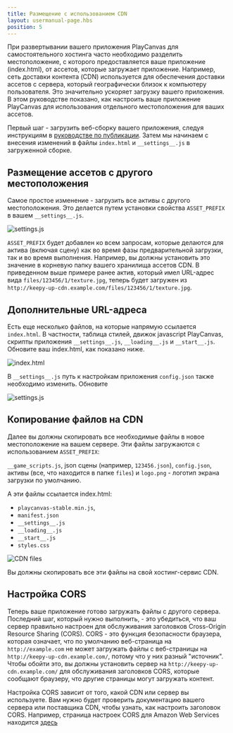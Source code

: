 ```yaml
---
title: Размещение с использованием CDN
layout: usermanual-page.hbs
position: 5
---
```


При развертывании вашего приложения PlayCanvas для самостоятельного хостинга часто необходимо разделить местоположение, с которого предоставляется ваше приложение (index.html), от ассетов, которые загружает приложение. Например, сеть доставки контента (CDN) используется для обеспечения доставки ассетов с сервера, который географически близок к компьютеру пользователя. Это значительно ускоряет загрузку вашего приложения. В этом руководстве показано, как настроить ваше приложение PlayCanvas для использования отдельного местоположения для ваших ассетов.

Первый шаг - загрузить веб-сборку вашего приложения, следуя инструкциям в [руководстве по публикации][1]. Затем мы начинаем с внесения изменений в файлы `index.html` и `__settings__.js` в загруженной сборке.

## Размещение ассетов с другого местоположения

Самое простое изменение - загрузить все активы с другого местоположения. Это делается путем установки свойства `ASSET_PREFIX` в вашем `__settings__.js`.

![settings.js][2]

`ASSET_PREFIX` будет добавлен ко всем запросам, которые делаются для актива (включая сцену) как во время фазы предварительной загрузки, так и во время выполнения. Например, вы должны установить это значение в корневую папку вашего хранилища ассетов CDN. В приведенном выше примере ранее актив, который имел URL-адрес вида `files/123456/1/texture.jpg`, теперь будет загружен из `http://keepy-up-cdn.example.com/files/123456/1/texture.jpg`.

## Дополнительные URL-адреса

Есть еще несколько файлов, на которые напрямую ссылается `index.html`. В частности, таблица стилей, движок javascript PlayCanvas, скрипты приложения `__settings__.js`, `__loading__.js` и `__start__.js`. Обновите ваш index.html, как показано ниже.

![index.html][3]

В `__settings__.js` путь к настройкам приложения `config.json` также необходимо изменить. Обновите

![settings.js][6]

## Копирование файлов на CDN

Далее вы должны скопировать все необходимые файлы в новое местоположение на вашем сервере. Эти файлы загружаются с использованием `ASSET_PREFIX`:

`__game_scripts.js`, json сцены (например, `123456.json`), `config.json`, активы (все, что находится в папке `files`) и `logo.png` - логотип экрана загрузки по умолчанию.

А эти файлы ссылается index.html:

- `playcanvas-stable.min.js`,
- `manifest.json`
- `__settings__.js`
- `__loading__.js`
- `__start__.js`
- `styles.css`

![CDN files][4]

Вы должны скопировать все эти файлы на свой хостинг-сервис CDN.

## Настройка CORS

Теперь ваше приложение готово загружать файлы с другого сервера. Последний шаг, который нужно выполнить, - это убедиться, что ваш сервер правильно настроен для обслуживания заголовков Cross-Origin Resource Sharing (CORS). CORS - это функция безопасности браузера, которая означает, что по умолчанию веб-страница на `http://example.com` не может загружать файлы с веб-страницы на `http://keepy-up-cdn.example.com/`, потому что у них разный "источник". Чтобы обойти это, вы должны установить сервер на `http://keepy-up-cdn.example.com/` для обслуживания заголовков CORS, которые сообщают браузеру, что другие страницы могут загружать контент.

Настройка CORS зависит от того, какой CDN или сервер вы используете. Вам нужно будет проверить документацию вашего сервера или поставщика CDN, чтобы узнать, как настроить заголовок CORS. Например, страница настроек CORS для Amazon Web Services находится [здесь][5]

[1]: /user-manual/publishing/web/self-hosting
[2]: /images/user-manual/publishing/web/cdn-settings-assets-prefix.png
[3]: /images/user-manual/publishing/web/cdn-index.png
[4]: /images/user-manual/publishing/web/cdn-files.png
[5]: https://docs.aws.amazon.com/AmazonS3/latest/userguide/cors.html
[6]: /images/user-manual/publishing/web/cdn-settings-config-prefix.png
